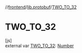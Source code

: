 //[frontend](../../index.md)/[lib.protobuf](index.md)/[TWO_TO_32](-t-w-o_-t-o_32.md)

# TWO_TO_32

[js]\
external var [TWO_TO_32](-t-w-o_-t-o_32.md): [Number](https://kotlinlang.org/api/latest/jvm/stdlib/kotlin/-number/index.html)
